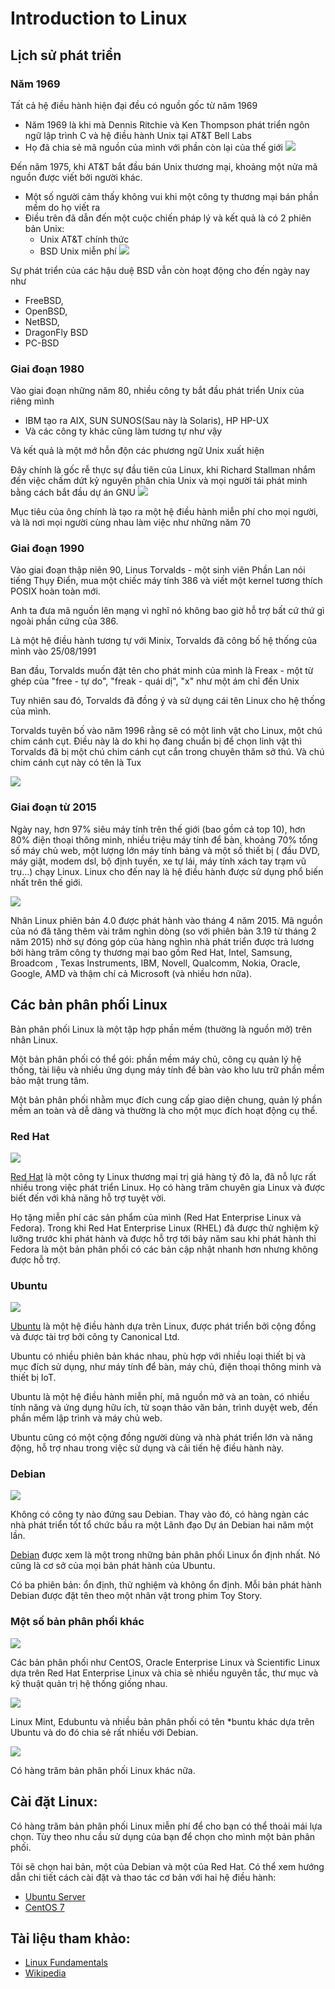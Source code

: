 # Introduction to Linux

## Lịch sử phát triển
### Năm 1969
Tất cả hệ điều hành hiện đại đều có nguồn gốc từ năm 1969

- Năm 1969 là khi mà Dennis Ritchie và Ken Thompson phát triển ngôn ngữ lập trình C và hệ điều hành Unix tại AT&T Bell Labs
- Họ đã chia sẻ mã nguồn của mình với phần còn lại của thế giới
![](/Anh/Screenshot_329.png)

Đến năm 1975, khi AT&T bắt đầu bán Unix thương mại, khoảng một nửa mã nguồn được viết bởi người khác. 
- Một số người cảm thấy không vui khi một công ty thương mại bán phần mềm do họ viết ra
- Điều trên đã dẫn đến một cuộc chiến pháp lý và kết quả là có 2 phiên bản Unix:
  - Unix AT&T chính thức
  - BSD Unix miễn phí
![](/Anh/Screenshot_330.png)

Sự phát triển của các hậu duệ BSD vẫn còn hoạt động cho đến ngày nay như
- FreeBSD, 
- OpenBSD, 
- NetBSD, 
- DragonFly BSD 
- PC-BSD 

### Giai đoạn 1980
Vào giai đoạn những năm 80, nhiều công ty bắt đầu phát triển Unix của riêng mình
- IBM tạo ra AIX, SUN SUNOS(Sau này là Solaris), HP HP-UX
- Và các công ty khác cũng làm tương tự như vậy

Và kết quả là một mớ hỗn độn các phương ngữ Unix xuất hiện

Đây chính là gốc rễ thực sự đầu tiên của Linux, khi Richard Stallman nhắm đến việc chấm dứt kỷ nguyên phân chia Unix và mọi người tái phát minh bằng cách bắt đầu dự án GNU
![](/Anh/Screenshot_331.png)

Mục tiêu của ông chính là tạo ra một hệ điều hành miễn phí cho mọi người, và là nơi mọi người cùng nhau làm việc như những năm 70

### Giai đoạn 1990 
Vào giai đoạn thập niên 90, Linus Torvalds - một sinh viên Phần Lan nói tiếng Thụy Điển, mua một chiếc máy tính 386 và viết một kernel tương thích POSIX hoàn toàn mới. 

Anh ta đưa mã nguồn lên mạng vì nghĩ nó không bao giờ hỗ trợ bất cứ thứ gì ngoài phần cứng của 386.

Là một hệ điều hành tương tự với Minix, Torvalds đã công bố hệ thống của mình vào 25/08/1991

Ban đầu, Torvalds muốn đặt tên cho phát minh của mình là Freax - một từ ghép của "free - tự do", "freak - quái dị", "x" như một ám chỉ đến Unix

Tuy nhiên sau đó, Torvalds đã đồng ý và sử dụng cái tên Linux cho hệ thống của mình. 

Torvalds tuyên bố vào năm 1996 rằng sẽ có một linh vật cho Linux, một chú chim cánh cụt. Điều này là do khi họ đang chuẩn bị để chọn linh vật thì Torvalds đã bị một chú chim cánh cụt cắn trong chuyên thăm sở thú. Và chú chim cánh cụt này có tên là Tux

![](/Anh/Screenshot_332.png)

### Giai đoạn từ 2015
Ngày nay, hơn 97% siêu máy tính trên thế giới (bao gồm cả top 10), hơn 80% điện thoại thông minh, nhiều triệu máy tính để bàn, khoảng 70% tổng số máy chủ web, một lượng lớn máy tính bảng và một số thiết bị ( đầu DVD, máy giặt, modem dsl, bộ định tuyến, xe tự lái, máy tính xách tay trạm vũ trụ...) chạy Linux. Linux cho đến nay là hệ điều hành được sử dụng phổ biến nhất trên thế giới.

![](/Anh/Screenshot_333.png)

Nhân Linux phiên bản 4.0 được phát hành vào tháng 4 năm 2015. Mã nguồn của nó đã tăng thêm vài trăm nghìn dòng (so với phiên bản 3.19 từ tháng 2 năm 2015) nhờ sự đóng góp của hàng nghìn nhà phát triển được trả lương bởi hàng trăm công ty thương mại bao gồm Red Hat, Intel, Samsung, Broadcom , Texas Instruments, IBM, Novell, Qualcomm, Nokia, Oracle, Google, AMD và thậm chí cả Microsoft (và nhiều hơn nữa).

## Các bản phân phối Linux
Bản phân phối Linux là một tập hợp phần mềm (thường là nguồn mở) trên nhân Linux. 

Một bản phân phối có thể gói: phần mềm máy chủ, công cụ quản lý hệ thống, tài liệu và nhiều ứng dụng máy tính để bàn vào kho lưu trữ phần mềm bảo mật trung tâm.

Một bản phân phối nhằm mục đích cung cấp giao diện chung, quản lý phần mềm an toàn và dễ dàng và thường là cho một mục đích hoạt động cụ thể.

### Red Hat
![](/Anh/Screenshot_334.png)

[Red Hat](https://www.redhat.com/en) là một công ty Linux thương mại trị giá hàng tỷ đô la, đã nỗ lực rất nhiều trong việc phát triển Linux. Họ có hàng trăm chuyên gia Linux và được biết đến với khả năng hỗ trợ tuyệt vời.

Họ tặng miễn phí các sản phẩm của mình (Red Hat Enterprise Linux và Fedora). Trong khi Red Hat Enterprise Linux (RHEL) đã được thử nghiệm kỹ lưỡng trước khi phát hành và được hỗ trợ tới bảy năm sau khi phát hành thì Fedora là một bản phân phối có các bản cập nhật nhanh hơn nhưng không được hỗ trợ.

### Ubuntu
![](/Anh/Screenshot_335.png)

[Ubuntu](https://ubuntu.com/) là một hệ điều hành dựa trên Linux, được phát triển bởi cộng đồng và được tài trợ bởi công ty Canonical Ltd. 

Ubuntu có nhiều phiên bản khác nhau, phù hợp với nhiều loại thiết bị và mục đích sử dụng, như máy tính để bàn, máy chủ, điện thoại thông minh và thiết bị IoT. 

Ubuntu là một hệ điều hành miễn phí, mã nguồn mở và an toàn, có nhiều tính năng và ứng dụng hữu ích, từ soạn thảo văn bản, trình duyệt web, đến phần mềm lập trình và máy chủ web. 

Ubuntu cũng có một cộng đồng người dùng và nhà phát triển lớn và năng động, hỗ trợ nhau trong việc sử dụng và cải tiến hệ điều hành này.

### Debian
![](/Anh/Screenshot_336.png)

Không có công ty nào đứng sau Debian. Thay vào đó, có hàng ngàn các nhà phát triển tốt tổ chức bầu ra một Lãnh đạo Dự án Debian hai năm một lần. 

[Debian](https://www.debian.org/) được xem là một trong những bản phân phối Linux ổn định nhất. Nó cũng là cơ sở của mọi bản phát hành của Ubuntu. 

Có ba phiên bản: ổn định, thử nghiệm và không ổn định. Mỗi bản phát hành Debian được đặt tên theo một nhân vật trong phim Toy Story.

### Một số bản phân phối khác
![](/Anh/Screenshot_337.png)

Các bản phân phối như CentOS, Oracle Enterprise Linux và Scientific Linux dựa trên Red Hat Enterprise Linux và chia sẻ nhiều nguyên tắc, thư mục và kỹ thuật quản trị hệ thống giống nhau. 

![](/Anh/Screenshot_339.png)

Linux Mint, Edubuntu và nhiều bản phân phối có tên *buntu khác dựa trên Ubuntu và do đó chia sẻ rất nhiều với Debian. 

![](/Anh/Screenshot_340.png)

Có hàng trăm bản phân phối Linux khác nữa.

## Cài đặt Linux:
Có hàng trăm bản phân phối Linux miễn phí để cho bạn có thể thoải mái lựa chọn. Tùy theo nhu cầu sử dụng của bạn để chọn cho mình một bản phân phối.

Tôi sẽ chọn hai bản, một của Debian và một của Red Hat. Có thể xem hướng dẫn chi tiết cách cài đặt và thao tác cơ bản với hai hệ điều hành:
- [Ubuntu Server](https://github.com/Ducmanh28/Thuc-Tap/tree/main/Linux/UbuntuServer)
- [CentOS 7](https://github.com/Ducmanh28/Thuc-Tap/blob/main/Linux/Red%20Hat%20Enterprise/Centos7.md)

## Tài liệu tham khảo:
- [Linux Fundamentals](https://www.bing.com/ck/a?!&&p=a186c80fd56fa8a8JmltdHM9MTcwNDkzMTIwMCZpZ3VpZD0yOWE3YmUyMC03NzQxLTZmMmItM2UwMi1iMTgyNzYzZTZlYzUmaW5zaWQ9NTIyNA&ptn=3&ver=2&hsh=3&fclid=29a7be20-7741-6f2b-3e02-b182763e6ec5&psq=linux+fundamentals+pdf&u=a1aHR0cHM6Ly93d3cubGVhcm5saW51eC5vcmcuemEvY291cnNlcy9idWlsZC9mdW5kYW1lbnRhbHMvZnVuZGFtZW50YWxzLnBkZg&ntb=1)
- [Wikipedia](https://www.wikipedia.org/)

